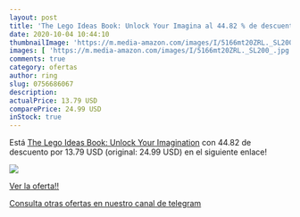 ```yaml
---
layout: post
title: 'The Lego Ideas Book: Unlock Your Imagina al 44.82 % de descuento'
date: 2020-10-04 10:44:10
thumbnailImage: 'https://m.media-amazon.com/images/I/5166mt20ZRL._SL200_.jpg'
images: [ 'https://m.media-amazon.com/images/I/5166mt20ZRL._SL200_.jpg' ]
comments: true
category: ofertas
author: ring
slug: 0756686067
description:
actualPrice: 13.79 USD
comparePrice: 24.99 USD
inStock: true
---
```


Está [The Lego Ideas Book: Unlock Your Imagination](https://www.amazon.com/dp/0756686067/?tag=redken08-20) con 44.82 de descuento por 13.79 USD (original: 24.99 USD) en el siguiente enlace!

[![](https://m.media-amazon.com/images/I/5166mt20ZRL._SL200_.jpg)](https://www.amazon.com/dp/0756686067/?tag=redken08-20)

[Ver la oferta!!](https://www.amazon.com/dp/0756686067/?tag=redken08-20)

[Consulta otras ofertas en nuestro canal de telegram](https://t.me/s/ofertas25)
